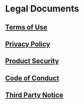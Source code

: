 # Legal Documents

## [Terms of Use](https://github.com/deepq-group/ai-platform-docs/tree/c0ef537c3285437fb2baa7552d34822274d683ce/storage/aim-assets/legal/AI%20Platform%20使用條款_CHT_20200720.pdf)

## [Privacy Policy](https://github.com/deepq-group/ai-platform-docs/tree/c0ef537c3285437fb2baa7552d34822274d683ce/storage/aim-assets/legal/AI%20Platform_隱私權政策_CHT_20180525.pdf)

## [Product Security](https://github.com/deepq-group/ai-platform-docs/tree/c0ef537c3285437fb2baa7552d34822274d683ce/storage/aim-assets/legal/AI%20Platform_產品安全性_EN_20161209.pdf)

## [Code of Conduct](https://github.com/deepq-group/ai-platform-docs/tree/c0ef537c3285437fb2baa7552d34822274d683ce/storage/aim-assets/legal/AI%20Platform_行為守則_20110308.pdf)

## [Third Party Notice](https://github.com/deepq-group/ai-platform-docs/tree/c0ef537c3285437fb2baa7552d34822274d683ce/storage/aim-assets/legal/AI%20Platform_第三方授權提示.txt)

